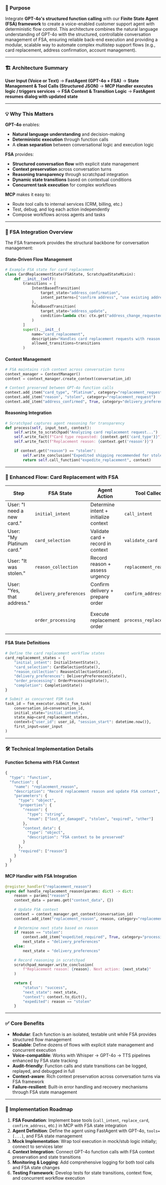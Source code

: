 ### 🎯 Purpose

Integrate **GPT-4o's structured function calling** with our **Finite State Agent (FSA) framework** to create a voice-enabled customer support agent with deterministic flow control. This architecture combines the natural language understanding of GPT-4o with the structured, controllable conversation management of FSA, ensuring reliable back-end execution and providing a modular, scalable way to automate complex multistep support flows (e.g., card replacement, address confirmation, account management).

---

### 🏗️ Architecture Summary

**User Input (Voice or Text)** →
**FastAgent (GPT-4o + FSA)** →
**State Management & Tool Calls (Structured JSON)** →
**MCP Handler executes logic / triggers services** →
**FSA Context & Transition Logic** →
**FastAgent resumes dialog with updated state**

---

### 💡 Why This Matters

**GPT-4o** enables:
* **Natural language understanding** and decision-making
* **Deterministic execution** through function calls
* A **clean separation** between conversational logic and execution logic

**FSA** provides:
* **Structured conversation flow** with explicit state management
* **Context preservation** across conversation turns
* **Reasoning transparency** through scratchpad integration
* **Dynamic state transitions** based on contextual conditions
* **Concurrent task execution** for complex workflows

**MCP** makes it easy to:
* Route tool calls to internal services (CRM, billing, etc.)
* Test, debug, and log each action independently
* Compose workflows across agents and tasks

---

### 🔄 FSA Integration Overview

The FSA framework provides the structural backbone for conversation management:

#### **State-Driven Flow Management**
```python
# Example FSA state for card replacement
class CardReplacementState(FSAState, ScratchpadStateMixin):
    def __init__(self):
        transitions = [
            IntentBasedTransition(
                target_state="address_confirmation",
                intent_patterns=["confirm address", "use existing address"]
            ),
            RuleBasedTransition(
                target_state="address_update", 
                condition=lambda ctx: ctx.get("address_change_requested", False)
            )
        ]
        super().__init__(
            name="card_replacement",
            description="Handles card replacement requests with reason collection",
            allowed_transitions=transitions
        )
```

#### **Context Management**
```python
# FSA maintains rich context across conversation turns
context_manager = ContextManager()
context = context_manager.create_context(conversation_id)

# Context preserved between GPT-4o function calls
context.add_item("card_type", "Platinum", category="replacement_request")
context.add_item("reason", "stolen", category="replacement_request") 
context.add_item("address_confirmed", True, category="delivery_preferences")
```

#### **Reasoning Integration**
```python
# Scratchpad captures agent reasoning for transparency
def process(self, input_text, context):
    self.write_to_scratchpad("Analyzing card replacement request...")
    self.write_fact(f"Card type requested: {context.get('card_type')}")
    self.write_fact(f"Replacement reason: {context.get('reason')}")
    
    if context.get("reason") == "stolen":
        self.write_conclusion("Expedited shipping recommended for stolen card")
        return self.call_function("expedite_replacement", context)
```

---

### 🧩 Enhanced Flow: Card Replacement with FSA

| Step | FSA State | Agent Action | Tool Called | State Transition Logic | Bot Response |
|------|------------|--------------|-------------|----------------------|--------------|
| User: "I need a new card." | `initial_intent` | Determine intent + initialize context | `call_intent` | Intent: "card_replacement" → `card_selection` | "Which card would you like to replace?" |
| User: "My Platinum card." | `card_selection` | Validate card + record in context | `validate_card` | Card validated → `reason_collection` | "Can you tell me the reason for replacement?" |
| User: "It was stolen." | `reason_collection` | Record reason + assess urgency | `replacement_reason` | Reason: "stolen" → `delivery_preferences` | "I'll expedite this. Use address on file?" |
| User: "Yes, that address." | `delivery_preferences` | Confirm delivery + prepare order | `confirm_address` | Address confirmed → `order_processing` | "Processing your expedited replacement..." |
| | `order_processing` | Execute replacement order | `process_replacement` | Order complete → `completion` | "Done! Card arrives in 1-2 business days." |

#### **FSA State Definitions**
```python
# Define the card replacement workflow states
card_replacement_states = {
    "initial_intent": InitialIntentState(),
    "card_selection": CardSelectionState(), 
    "reason_collection": ReasonCollectionState(),
    "delivery_preferences": DeliveryPreferencesState(),
    "order_processing": OrderProcessingState(),
    "completion": CompletionState()
}

# Submit as concurrent FSM task
task_id = fsm_executor.submit_fsm_task(
    conversation_id=conversation_id,
    initial_state="initial_intent",
    state_map=card_replacement_states,
    context={"user_id": user_id, "session_start": datetime.now()},
    first_input=user_input
)
```

---

### 🛠 Technical Implementation Details

#### **Function Schema with FSA Context**
```python
{
  "type": "function",
  "function": {
    "name": "replacement_reason",
    "description": "Record replacement reason and update FSA context",
    "parameters": {
      "type": "object", 
      "properties": {
        "reason": {
          "type": "string",
          "enum": ["lost_or_damaged", "stolen", "expired", "other"]
        },
        "context_data": {
          "type": "object",
          "description": "FSA context to be preserved"
        }
      },
      "required": ["reason"]
    }
  }
}
```

#### **MCP Handler with FSA Integration**
```python
@register_handler("replacement_reason")
async def handle_replacement_reason(params: dict) -> dict:
    reason = params["reason"]
    context_data = params.get("context_data", {})
    
    # Update FSA context
    context = context_manager.get_context(conversation_id)
    context.add_item("replacement_reason", reason, category="replacement_request")
    
    # Determine next state based on reason
    if reason == "stolen":
        context.add_item("expedited_required", True, category="processing_options")
        next_state = "delivery_preferences"
    else:
        next_state = "delivery_preferences"
    
    # Record reasoning in scratchpad
    scratchpad_manager.write_conclusion(
        f"Replacement reason: {reason}. Next action: {next_state}"
    )
    
    return {
        "status": "success",
        "next_state": next_state,
        "context": context.to_dict(),
        "expedited": reason == "stolen"
    }
```

---

### ✅ Core Benefits

* **Modular**: Each function is an isolated, testable unit while FSA provides structured flow management
* **Scalable**: Define dozens of flows with explicit state management and concurrent execution 
* **Voice-compatible**: Works with Whisper → GPT-4o → TTS pipelines enhanced by FSA state tracking
* **Audit-friendly**: Function calls and state transitions can be logged, replayed, and debugged in full
* **Context-aware**: Rich context preservation across conversation turns via FSA framework
* **Failure-resilient**: Built-in error handling and recovery mechanisms through FSA state management

---

### 🚀 Implementation Roadmap

1. **FSA Foundation**: Implement base tools (`call_intent`, `replace_card`, `confirm_address`, etc.) in MCP with FSA state integration
2. **Agent Definition**: Define the agent using FastAgent with GPT-4o, `tools=[...]`, and FSA state management
3. **Mock Implementation**: Wrap tool execution in mock/stub logic initially; connect to services later
4. **Context Integration**: Connect GPT-4o function calls with FSA context preservation and state transitions
5. **Monitoring & Logging**: Add comprehensive logging for both tool calls and FSA state changes
6. **Testing Framework**: Develop tests for state transitions, context flow, and concurrent workflow execution
